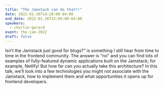 ```yaml
---
title: "The Jamstack can do that?!"
date: 2022-01-26T14:20:00-04:00
end_date: 2022-01-26T15:05:00-04:00
speakers:
  - charlie-gerard
event: the-jam-2022
draft: false
---
```


Isn’t the Jamstack just good for blogs?” is something I still hear from time to time in the frontend community. The answer is “no” and you can find lots of examples of fully-featured dynamic applications built on the Jamstack; for example, Netlify! But how far can you actually take this architecture? In this talk, we’ll look into a few technologies you might not associate with the Jamstack, how to implement them and what opportunities it opens up for frontend developers.
